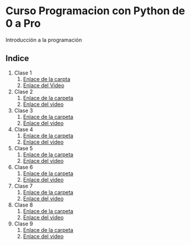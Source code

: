 # Curso Programacion con Python de 0 a Pro
Introducción a la programación


## Indice 

1. Clase 1
   1. [Enlace de la carpta](https://github.com/kevinzepeda/curso-python/tree/main/Clase%201)
   2. [Enlace del Video](https://youtu.be/vQUCUdI3HKw)
2. Clase 2
   1. [Enlace de la carpeta](https://github.com/kevinzepeda/curso-python/tree/main/Clase%202)
   2. [Enlace del video](https://youtu.be/Yig0ZZ6k6Pc)
3. Clase 3
   1. [Enlace de la carpeta](https://github.com/kevinzepeda/curso-python/tree/main/Clase%203)
   2. [Enlace del video](https://youtu.be/3UIkkmbMvd4)
4. Clase 4
   1. [Enlace de la carpeta](https://github.com/kevinzepeda/curso-python/tree/main/Clase%204)
   2. [Enlace del video](https://youtu.be/g8kjVUo0z3o)
5. Clase 5
   1. [Enlace de la carpeta](https://github.com/kevinzepeda/curso-python/tree/main/Clase%205)
   2. [Enlace del video](https://youtu.be/oGZE8rPF9EI)
6. Clase 6
   1. [Enlace de la carpeta](https://github.com/kevinzepeda/curso-python/tree/main/Clase%206)
   2. [Enlace del video](https://youtu.be/ZzeBs1iS6Ds)
7. Clase 7
   1. [Enlace de la carpeta](https://github.com/kevinzepeda/curso-python/tree/main/Clase%207)
   2. [Enlace del video](https://youtu.be/7xwRz-730P4)
8. Clase 8
   1. [Enlace de la carpeta](https://github.com/kevinzepeda/curso-python/tree/main/Clase%208)
   2. [Enlace del video](https://youtu.be/Q8jTloBDiEw)
9. Clase 9
   1. [Enlace de la carpeta](https://github.com/kevinzepeda/curso-python/tree/main/Clase%209)
   2. [Enlace del video](https://youtu.be/WkyLrEha_aw)